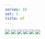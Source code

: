 ```yaml
---
series: 18
set: 3
title: mf
---
```


![](../../../../assets/others/part-3/mf1.jpg)
![](../../../../assets/others/part-3/mf2.jpg)
![](../../../../assets/others/part-3/mf3.jpg)
![](../../../../assets/others/part-3/mf4.jpg)
![](../../../../assets/others/part-3/mf5.jpg)
![](../../../../assets/others/part-3/mf6.jpg)